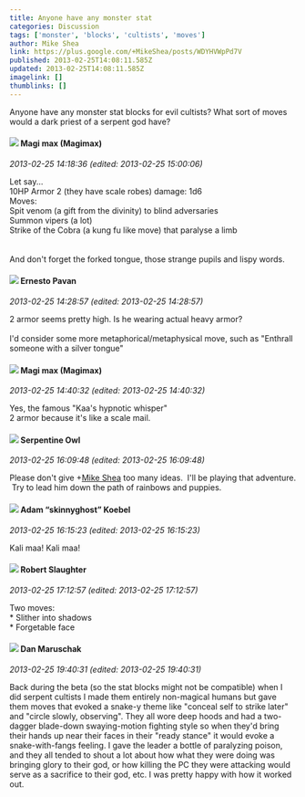 ```yaml
---
title: Anyone have any monster stat
categories: Discussion
tags: ['monster', 'blocks', 'cultists', 'moves']
author: Mike Shea
link: https://plus.google.com/+MikeShea/posts/WDYHVWpPd7V
published: 2013-02-25T14:08:11.585Z
updated: 2013-02-25T14:08:11.585Z
imagelink: []
thumblinks: []
---
```


Anyone have any monster stat blocks for evil cultists? What sort of moves would a dark priest of a serpent god have?
<div id='comment z124ep3yvxrisfppi04cdnk4hpzncr1pdh4'>
  <h4><img src='{{site.baseurl}}//images/avatars/101186759054914157594_photo.jpg'> Magi max (Magimax)</h4>
      <p><cite>2013-02-25 14:18:36 (edited: 2013-02-25 15:00:06)</cite></p>
        <p>Let say...<br />10HP Armor 2 (they have scale robes) damage: 1d6<br />Moves:<br />Spit venom (a gift from the divinity) to blind adversaries<br />Summon vipers (a lot)<br />Strike of the Cobra (a kung fu like move) that paralyse a limb<br /><br /><br />And don&#39;t forget the forked tongue, those strange pupils and lispy words.</p>
</div>
        

<div id='comment z124ep3yvxrisfppi04cdnk4hpzncr1pdh4'>
  <h4><img src='{{site.baseurl}}//images/avatars/112147093164383759456_photo.jpg'> Ernesto Pavan</h4>
      <p><cite>2013-02-25 14:28:57 (edited: 2013-02-25 14:28:57)</cite></p>
        <p>2 armor seems pretty high. Is he wearing actual heavy armor?<br /><br />I&#39;d consider some more metaphorical/metaphysical move, such as &quot;Enthrall someone with a silver tongue&quot;</p>
</div>
        

<div id='comment z124ep3yvxrisfppi04cdnk4hpzncr1pdh4'>
  <h4><img src='{{site.baseurl}}//images/avatars/101186759054914157594_photo.jpg'> Magi max (Magimax)</h4>
      <p><cite>2013-02-25 14:40:32 (edited: 2013-02-25 14:40:32)</cite></p>
        <p>Yes, the famous &quot;Kaa&#39;s hypnotic whisper&quot;<br />2 armor because it&#39;s like a scale mail.</p>
</div>
        

<div id='comment z124ep3yvxrisfppi04cdnk4hpzncr1pdh4'>
  <h4><img src='{{site.baseurl}}//images/avatars/104357247411132558214_photo.jpg'> Serpentine Owl</h4>
      <p><cite>2013-02-25 16:09:48 (edited: 2013-02-25 16:09:48)</cite></p>
        <p>Please don&#39;t give <span class="proflinkWrapper"><span class="proflinkPrefix">+</span><a class="proflink" href="https://plus.google.com/104728449214095806684" oid="104728449214095806684">Mike Shea</a></span> too many ideas.  I&#39;ll be playing that adventure.  Try to lead him down the path of rainbows and puppies.</p>
</div>
        

<div id='comment z124ep3yvxrisfppi04cdnk4hpzncr1pdh4'>
  <h4><img src='{{site.baseurl}}//images/avatars/112484087750169360510_photo.jpg'> Adam “skinnyghost” Koebel</h4>
      <p><cite>2013-02-25 16:15:23 (edited: 2013-02-25 16:15:23)</cite></p>
        <p>Kali maa!  Kali maa!</p>
</div>
        

<div id='comment z124ep3yvxrisfppi04cdnk4hpzncr1pdh4'>
  <h4><img src='{{site.baseurl}}//images/avatars/106502497268683547167_photo.jpg'> Robert Slaughter</h4>
      <p><cite>2013-02-25 17:12:57 (edited: 2013-02-25 17:12:57)</cite></p>
        <p>Two moves:<br />* Slither into shadows<br />* Forgetable face</p>
</div>
        

<div id='comment z124ep3yvxrisfppi04cdnk4hpzncr1pdh4'>
  <h4><img src='{{site.baseurl}}//images/avatars/112060056421904571586_photo.jpg'> Dan Maruschak</h4>
      <p><cite>2013-02-25 19:40:31 (edited: 2013-02-25 19:40:31)</cite></p>
        <p>Back during the beta (so the stat blocks might not be compatible) when I did serpent cultists I made them entirely non-magical humans but gave them moves that evoked a snake-y theme like &quot;conceal self to strike later&quot; and &quot;circle slowly, observing&quot;. They all wore deep hoods and had a two-dagger blade-down swaying-motion fighting style so when they&#39;d bring their hands up near their faces in their &quot;ready stance&quot; it would evoke a snake-with-fangs feeling. I gave the leader a bottle of paralyzing poison, and they all tended to shout a lot about how what they were doing was bringing glory to their god, or how killing the PC they were attacking would serve as a sacrifice to their god, etc. I was pretty happy with how it worked out.</p>
</div>
        